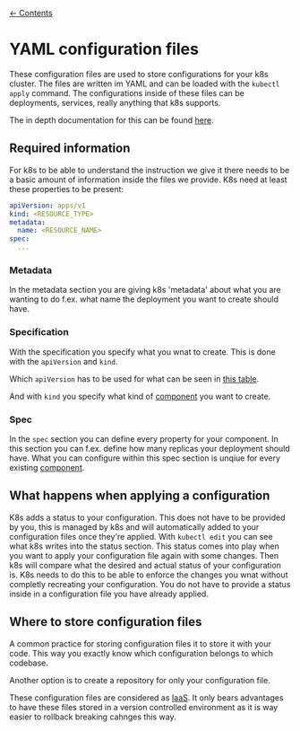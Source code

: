 [← Contents](./README.md)

# YAML configuration files

These configuration files are used to store configurations for your k8s cluster. The files are written im YAML and can be loaded with the ```kubectl apply``` command. The configurations inside of these files can be deployments, services, really anything that k8s supports.

The in depth documentation for this can be found [here](https://kubernetes.io/docs/concepts/overview/working-with-objects/kubernetes-objects/).

## Required information

For k8s to be able to understand the instruction we give it there needs to be a basic amount of information inside the files we provide. K8s need at least these properties to be present:

```yaml
apiVersion: apps/v1
kind: <RESOURCE_TYPE>
metadata:
  name: <RESOURCE_NAME>
spec:
  ...
```

### Metadata

In the metadata section you are giving k8s 'metadata' about what you are wanting to do f.ex. what name the deployment you want to create should have.

### Specification

With the specification you specify what you wnat to create. This is done with the ```apiVersion``` and ```kind```.

Which ```apiVersion``` has to be used for what can be seen in [this table](https://matthewpalmer.net/kubernetes-app-developer/articles/kubernetes-apiversion-definition-guide.html#kubernetes-apiversion-table).

And with ```kind``` you specify what kind of [component](./components/) you want to create.

### Spec

In the ```spec``` section you can define every property for your component. In this section you can f.ex. define how many replicas your deployment should have. What you can configure within this spec section is unqiue for every existing [component](./components).

## What happens when applying a configuration

K8s adds a status to your configuration. This does not have to be provided by you, this is managed by k8s and will automatically added to your configuration files once they're applied. With ```kubectl edit``` you can see what k8s writes into the status section. This status comes into play when you want to apply your configuration file again with some changes. Then k8s will compare what the desired and actual status of your configuration is. K8s needs to do this to be able to enforce the changes you wnat without completly recreating your configuration. You do not have to provide a status inside in a configuration file you have already applied.

## Where to store configuration files

A common practice for storing configuration files it to store it with your code. This way you exactly know which configuration belongs to which codebase.

Another option is to create a repository for only your configuration file.

These configuration files are considered as [IaaS](https://en.wikipedia.org/wiki/Infrastructure_as_a_service). It only bears advantages to have these files stored in a version controlled environment as it is way easier to rollback breaking cahnges this way.